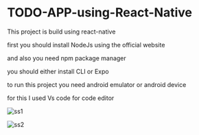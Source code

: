 # TODO-APP-using-React-Native

This project is build using react-native

first you should install NodeJs using the official website

and also you need npm package manager 

you should either install CLI or Expo

to run this project you need android emulator or android device

for this I used Vs code for code editor

![ss1](https://user-images.githubusercontent.com/61004343/179565073-9884b911-c9b5-48be-82ce-6a8b56f07cb2.jpg)

![ss2](https://user-images.githubusercontent.com/61004343/179565186-6dd9eb81-9a8c-4eef-a510-b3512e29a439.jpg)
